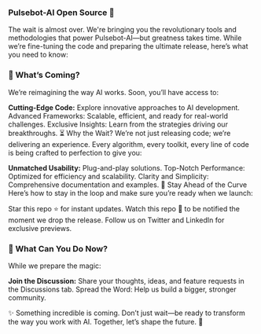### Pulsebot-AI Open Source 🚀
The wait is almost over. We're bringing you the revolutionary tools and methodologies that power Pulsebot-AI—but greatness takes time. While we’re fine-tuning the code and preparing the ultimate release, here’s what you need to know:

### 👀 What’s Coming?
We’re reimagining the way AI works. Soon, you’ll have access to:

**Cutting-Edge Code:** Explore innovative approaches to AI development.
Advanced Frameworks: Scalable, efficient, and ready for real-world challenges.
Exclusive Insights: Learn from the strategies driving our breakthroughs.
⏳ Why the Wait?
We’re not just releasing code; we’re delivering an experience. Every algorithm, every toolkit, every line of code is being crafted to perfection to give you:

**Unmatched Usability:** Plug-and-play solutions.
Top-Notch Performance: Optimized for efficiency and scalability.
Clarity and Simplicity: Comprehensive documentation and examples.
🌟 Stay Ahead of the Curve
Here’s how to stay in the loop and make sure you’re ready when we launch:

Star this repo ⭐ for instant updates.
Watch this repo 👀 to be notified the moment we drop the release.
Follow us on Twitter and LinkedIn for exclusive previews.
### 🚀 What Can You Do Now?
While we prepare the magic:

**Join the Discussion:** Share your thoughts, ideas, and feature requests in the Discussions tab.
Spread the Word: Help us build a bigger, stronger community.

✨ Something incredible is coming. Don’t just wait—be ready to transform the way you work with AI. Together, let’s shape the future. 🌟

